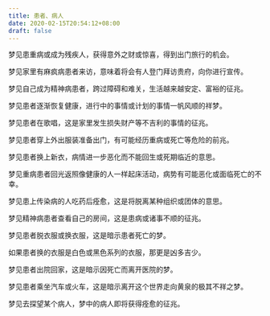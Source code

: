 ```yaml
---
title: 患者、病人
date: 2020-02-15T20:54:12+08:00
draft: false
---
```


梦见患重病或成为残疾人，获得意外之财或惊喜，得到出门旅行的机会。


梦见家里有麻疯病患者来访，意味着将会有人登门拜访贵府，向你进行宣传。


梦见自己成为精神病患者，跨过障碍和难关，生活越来越安定、富裕的征兆。


梦见患者逐渐恢复健康，进行中的事情或计划的事情一帆风顺的祥梦。


梦见患者在歌唱，这是家里发生损失财产等不吉利的事情的征兆。


梦见患者穿上外出服装准备出门，有可能经历重病或死亡等危险的前兆。


梦见患者换上新衣，病情进一步恶化而不能回生或死期临近的意思。


梦见重病患者回光返照像健康的人一样起床活动，病势有可能恶化或面临死亡的不幸。


梦见患上传染病的人吃药后痊愈，这是将脱离某种组织或团体的意思。


梦见精神病患者查看自己的房间，这是患病或诸事不顺的征兆。


梦见患者脱衣服或换衣服，这是暗示患者死亡的梦。


如果患者换的衣服是白色或黑色系列的衣服，那更是凶多吉少。


梦见患者出院回家，这是暗示因死亡而离开医院的梦。


梦见患者乘坐汽车或火车，这是暗示离开这个世界走向黄泉的极其不祥之梦。


梦见去探望某个病人，梦中的病人即将获得痊愈的征兆。
